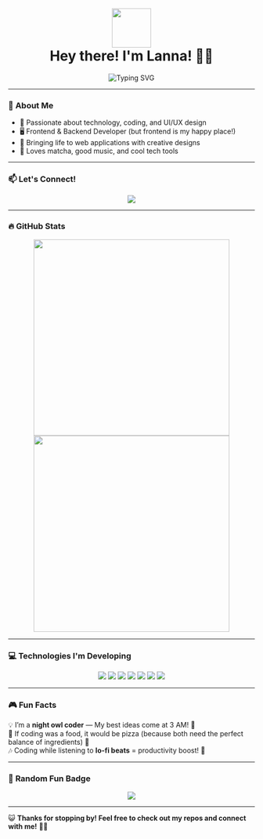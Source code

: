 <h1 align="center">
  <img src="https://c.tenor.com/P5DB2iGAecsAAAAj/peach-cat.gif" width="80">
  <br>Hey there! I'm Lanna! 🌸✨
</h1>

<p align="center">
  <img src="https://readme-typing-svg.herokuapp.com?font=Fira+Code&weight=600&size=22&pause=1000&color=F77CFF&center=true&vCenter=true&width=500&height=50&lines=Frontend+Developer+%F0%9F%8E%80;Building+cool+projects+%F0%9F%9A%80;Lover+of+Tech+and+Creativity+%E2%9C%A8" alt="Typing SVG">
</p>

---

### 🌟 **About Me**
- 🚀 Passionate about technology, coding, and UI/UX design
- 🖥️ Frontend & Backend Developer (but frontend is my happy place!)
- 🎨 Bringing life to web applications with creative designs
- 🍵 Loves matcha, good music, and cool tech tools  

---

### 📫 **Let's Connect!**  

<p align="center">
  <a href="https://www.linkedin.com/in/yladacs/">
    <img src="https://img.shields.io/badge/LinkedIn-0077B5?style=for-the-badge&logo=linkedin&logoColor=white" />
  </a>
</p>

---

### 🔥 **GitHub Stats**
<p align="center">
  <img src="https://github-readme-stats.vercel.app/api?username=lanroo&show_icons=true&theme=radical" width="400px"/>
  <img src="https://streak-stats.demolab.com?user=lanroo&theme=radical&hide_border=true&background=141321" width="400px"/>
</p>

---

### 💻 **Technologies I'm Developing**  
<p align="center">
  <img src="https://img.shields.io/badge/HTML5-E34F26?style=for-the-badge&logo=html5&logoColor=white" />
  <img src="https://img.shields.io/badge/CSS3-1572B6?style=for-the-badge&logo=css3&logoColor=white" />
  <img src="https://img.shields.io/badge/JavaScript-F7DF1E?style=for-the-badge&logo=javascript&logoColor=black" />
  <img src="https://img.shields.io/badge/React-61DAFB?style=for-the-badge&logo=react&logoColor=black" />
  <img src="https://img.shields.io/badge/Vue.js-4FC08D?style=for-the-badge&logo=vue.js&logoColor=white" />
  <img src="https://img.shields.io/badge/Node.js-339933?style=for-the-badge&logo=nodedotjs&logoColor=white" />
  <img src="https://img.shields.io/badge/Next.js-000000?style=for-the-badge&logo=nextdotjs&logoColor=white" />
</p>

---

### 🎮 **Fun Facts**
💡 I’m a **night owl coder** — My best ideas come at 3 AM! 🌙  
🍕 If coding was a food, it would be pizza (because both need the perfect balance of ingredients) 🍕  
🎶 Coding while listening to **lo-fi beats** = productivity boost! 🚀  

---

### 🎯 **Random Fun Badge**
<p align="center">
  <img src="https://github-profile-trophy.vercel.app/?username=lanroo&theme=radical&no-bg=true&no-frame=true" />
</p>

---

😺 **Thanks for stopping by! Feel free to check out my repos and connect with me!** 🚀💖
